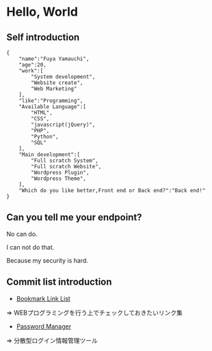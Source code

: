 # Hello, World

## Self introduction
```
{
	"name":"Fuya Yamauchi",
	"age":20,
	"work":[
		"System development",
		"Website create",
		"Web Marketing"
	],
	"like":"Programming",
	"Available Language":[
		"HTML",
		"CSS",
		"javascript(jQuery)",
		"PHP",
		"Python",
		"SQL"
	],
	"Main development":[
		"Full scratch System",
		"Full scratch Website",
		"Wordpress Plugin",
		"Wordpress Theme",
	],
	"Which do you like better,Front end or Back end?":"Back end!"
}
```

## Can you tell me your endpoint?
No can do.

I can not do that.

Because my security is hard.

## Commit list introduction
- [Bookmark Link List](https://github.com/tech-is/huuya/tree/master/%20bookmark-link-list)

=> WEBプログラミングを行う上でチェックしておきたいリンク集

- [Password Manager](https://github.com/tech-is/huuya/tree/master/password-manager)

=> 分散型ログイン情報管理ツール